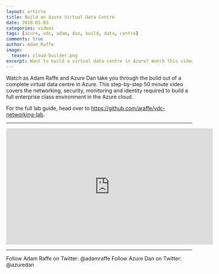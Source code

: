 ```yaml
---
layout: article
title: Build an Azure Virtual Data Centre
date: 2018-01-03
categories: videos
tags: [azure, vdc, adam, dan, build, data, centre]
comments: true
author: Adam_Raffe
image:
  teaser: cloud-builder.png
excerpt: Want to build a virtual data centre in Azure? Watch this video from Adam Raffe and Dan Baker!
---
```


Watch as Adam Raffe and Azure Dan take you through the build out of a complete virtual data centre in Azure. This step-by-step 50 minute video covers the networking, security, monitoring and identity required to build a full enterprise class environment in the Azure cloud.

For the full lab guide, head over to https://github.com/araffe/vdc-networking-lab.

----------

<iframe width="560" height="315" src="https://www.youtube.com/watch?v=P3jYQCadKmM&feature=youtu.be" frameborder="0" gesture="media" allow="encrypted-media" allowfullscreen></iframe>

----------

Follow Adam Raffe on Twitter: @adamraffe
Follow Azure Dan on Twitter: @azuredan
